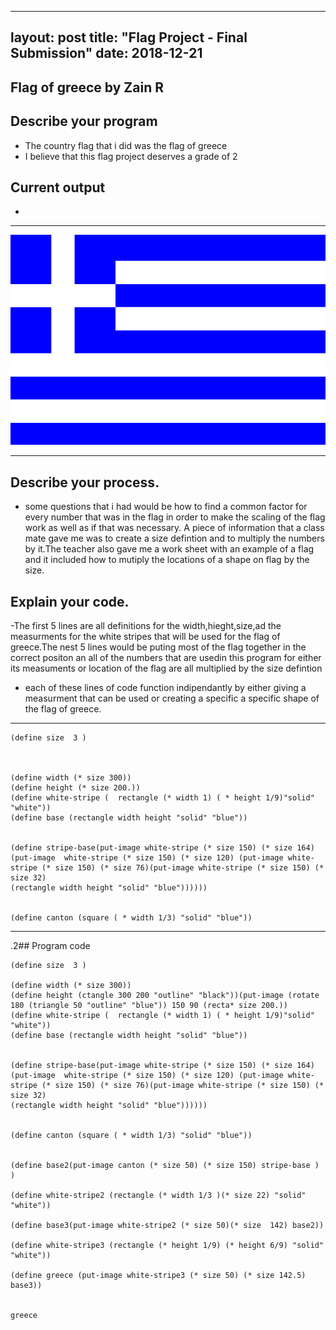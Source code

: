 
---
layout: post
title: "Flag Project - Final Submission"
date: 2018-12-21
---

## Flag of greece by Zain R

## Describe your program

-  The country flag that i did was the flag of greece
-  I believe that this flag project deserves a grade of 2

<!--- Delete this comment and add your writing -->

## Current output

-   

* * *
![g](/images/g.png)
* * *

## Describe your process.

- some questions that i had would be how to find a common factor for every number that was in the flag in order to make the scaling of the flag work as well as if that was necessary. A piece of information that a class mate gave me was to create a size defintion and to multiply the numbers by it.The teacher also gave me a work sheet with an example of a flag and it included how to mutiply the locations of a shape on flag by the size.
<!--- Delete this comment and add your writing -->


## Explain your code.


-The first 5 lines are all definitions for the width,hieght,size,ad the measurments for the white stripes that will be used for the flag of greece.The nest 5 lines would be puting most of the flag together in the correct positon an all of the numbers that are usedin this program for either its measuments or location of the flag are all multiplied by the size defintion 
-  each of these lines of code function indipendantly by either giving a measurment that can be used or creating a specific a specific shape of the flag of greece. 
* * *

```
(define size  3 )



(define width (* size 300))
(define height (* size 200.))
(define white-stripe (  rectangle (* width 1) ( * height 1/9)"solid" "white"))
(define base (rectangle width height "solid" "blue"))


(define stripe-base(put-image white-stripe (* size 150) (* size 164) (put-image  white-stripe (* size 150) (* size 120) (put-image white-stripe (* size 150) (* size 76)(put-image white-stripe (* size 150) (* size 32)
(rectangle width height "solid" "blue"))))))


(define canton (square ( * width 1/3) "solid" "blue"))

```

* * *


<!--- Delete this comment and add your writing -->


.2## Program code

```
(define size  3 )

(define width (* size 300))
(define height (ctangle 300 200 "outline" "black"))(put-image (rotate 180 (triangle 50 "outline" "blue")) 150 90 (recta* size 200.))
(define white-stripe (  rectangle (* width 1) ( * height 1/9)"solid" "white"))
(define base (rectangle width height "solid" "blue"))


(define stripe-base(put-image white-stripe (* size 150) (* size 164) (put-image  white-stripe (* size 150) (* size 120) (put-image white-stripe (* size 150) (* size 76)(put-image white-stripe (* size 150) (* size 32)
(rectangle width height "solid" "blue"))))))


(define canton (square ( * width 1/3) "solid" "blue"))


(define base2(put-image canton (* size 50) (* size 150) stripe-base ) )

(define white-stripe2 (rectangle (* width 1/3 )(* size 22) "solid" "white"))

(define base3(put-image white-stripe2 (* size 50)(* size  142) base2))

(define white-stripe3 (rectangle (* height 1/9) (* height 6/9) "solid" "white"))

(define greece (put-image white-stripe3 (* size 50) (* size 142.5) base3))

 
greece





```
